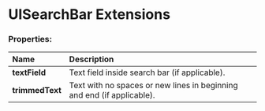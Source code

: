 # UISearchBar Extensions

### Properties:
|Name | Description |
|:--- | :--- |
|**textField**| Text field inside search bar (if applicable). |
|**trimmedText**| Text with no spaces or new lines in beginning and end (if applicable). |

